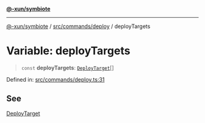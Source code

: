 [**@-xun/symbiote**](../../../../README.md)

***

[@-xun/symbiote](../../../../README.md) / [src/commands/deploy](../README.md) / deployTargets

# Variable: deployTargets

> `const` **deployTargets**: [`DeployTarget`](../enumerations/DeployTarget.md)[]

Defined in: [src/commands/deploy.ts:31](https://github.com/Xunnamius/symbiote/blob/1c36264a9ee1bf4cdf92c895c1434941f105e56c/src/commands/deploy.ts#L31)

## See

[DeployTarget](../enumerations/DeployTarget.md)
